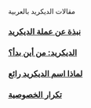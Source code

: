 مقالات الديكريد بالعربية

### [نبذة عن عملة الديكريد](articles/an-introduction-to-decred.md)
### [الديكريد: من أين بدأ؟](articles/decred-where-did-it-all-begin.md)
### [لماذا اسم الديكريد رائع](articles/why-the-name-decred-is-awesome.md)
### [تكرار الخصوصية](articles/iterating-privacy.md)
